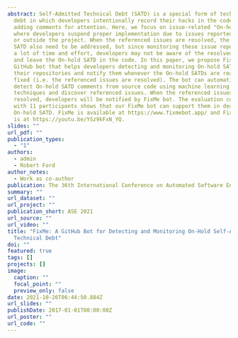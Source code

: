 ```yaml
---
abstract: Self-Admitted Technical Debt (SATD) is a special form of technical
  debt in which developers intentionally record their hacks in the code by
  adding comments for attention. Here, we focus on issue-related "On-hold SATD",
  where developers suspend proper implementation due to issues reported inside
  or outside the project. When the referenced issues are resolved, the On-hold
  SATD also need to be addressed, but since monitoring these issue reports takes
  a lot of time and effort, developers may not be aware of the resolved issues
  and leave the On-hold SATD in the code. In this paper, we propose FixMe, a
  GitHub bot that helps developers detecting and monitoring On-hold SATD in
  their repositories and notify them whenever the On-hold SATDs are ready to be
  fixed (i.e. the referenced issues are resolved). The bot can automatically
  detect On-hold SATD comments from source code using machine learning
  techniques and discover referenced issues. When the referenced issues are
  resolved, developers will be notified by FixMe bot. The evaluation conducted
  with 11 participants shows that our FixMe bot can support them in dealing with
  On-hold SATD. FixMe is available at https://www.fixmebot.app/ and FixMe's VDO
  is at https://youtu.be/YSz9kFxN_YQ.
slides: ""
url_pdf: ""
publication_types:
  - "1"
authors:
  - admin
  - Robert Ford
author_notes:
  - Work as co-author
publication: The 36th International Conference on Automated Software Engineering
summary: ""
url_dataset: ""
url_project: ""
publication_short: ASE 2021
url_source: ""
url_video: ""
title: "FixMe: A GitHub Bot for Detecting and Monitoring On-Hold Self-Admitted
  Technical Debt"
doi: ""
featured: true
tags: []
projects: []
image:
  caption: ""
  focal_point: ""
  preview_only: false
date: 2021-10-26T06:44:50.884Z
url_slides: ""
publishDate: 2017-01-01T00:00:00Z
url_poster: ""
url_code: ""
---
```


